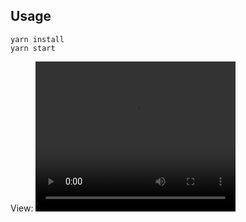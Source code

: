 ## Usage
```shell
yarn install
yarn start
```

View:
<video width="320" height="240" controls>
    <source src="./assets/video/welcomeScreen.mov">
</video>